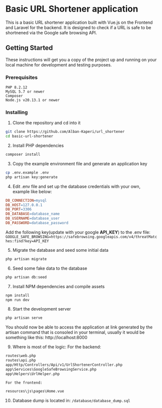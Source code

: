 # Basic URL Shortener application

This is a basic URL shortener application built with Vue.js on the Frontend and Laravel for the backend. It is designed to check if a URL is safe to be shortnened via the Google safe browsing API.

## Getting Started

These instructions will get you a copy of the project up and running on your local machine for development and testing purposes.

### Prerequisites

    PHP 8.2.12
    MySQL 5.7 or newer
    Composer
    Node.js v20.13.1 or newer

### Installing

1. Clone the repository and cd into it

```bash
git clone https://github.com/Alban-Kaperi/url_shortener
cd basic-url-shortener
```

2. Install PHP dependencies

```bash
composer install
```

3. Copy the example environment file and generate an application key

```bash
cp .env.example .env
php artisan key:generate
```

4. Edit .env file and set up the database credentials with your own, example like below:

```makefile
DB_CONNECTION=mysql
DB_HOST=127.0.0.1
DB_PORT=3306
DB_DATABASE=database_name
DB_USERNAME=database_user
DB_PASSWORD=database_password
```

Add the following key(update with your google **API_KEY**) to the .env file:
`
GOOGLE_SAFE_BROWSING=https://safebrowsing.googleapis.com/v4/threatMatches:find?key=API_KEY`

5. Migrate the database and seed some initial data

```bash
php artisan migrate
```

6. Seed some fake data to the database

```bash
php artisan db:seed
```

7. Install NPM dependencies and compile assets

```bash
npm install
npm run dev
```

8. Start the development server

```bash
php artisan serve
```

You should now be able to access the application at link generated by the artisan command that is consoled in your terminal, usually it would be something like this: http://localhost:8000

9. Where is most of the logic:
   For the backend:

```bash
routes\web.php
routes\api.php
app/Http/Controllers/Api/v1/UrlShortenerController.php
app\Services\GoogleSafeBrowsingService.php
app\Helpers\UrlHelper.php
```

    For the frontend:

```bash
resources\js\pages\Home.vue
```

10. Database dump is located in: `/database/database_dump.sql`
